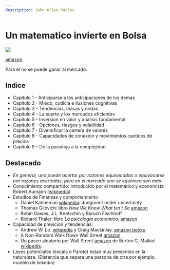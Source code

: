 ```yaml
---
description: John Allen Paulos
---
```


# Un matematico invierte en Bolsa

![](https://images-na.ssl-images-amazon.com/images/I/51yz4fSVJ-L._SX336_BO1,204,203,200_.jpg)

[amazon](https://www.amazon.es/matem%C3%A1tico-invierte-Bolsa-Metatemas/dp/8483109700)

Para el no se puede ganar al mercado.

## Indice

* Capitulo 1 - Anticiparse a las anticipaciones de los demas
* Capitulo 2 - Miedo, codicia e ilusiones cognitivas
* Capitulo 3 - Tendencias, masas y ondas
* Capitulo 4 - La suerte y los mercados eficientes
* Capitulo 5 - Inversion en valor y analisis fundamental
* Capitulo 6 - Opciones, riesgos y volatilidad
* Capitulo 7 - Diversificar la cartera de valores
* Capitulo 8 - Capacidades de conexion y movimientos caoticos de precios
* Capitulo 9 - De la paradoja a la complejidad

## Destacado

* _En general, uno puede acertar por razones equivocadas o equivocarse por razones acertadas, pero en el mercado uno se equivoca son más._
* Conocimiento compartido: introducido por el matemático y economista Robert Aumann \([wikipedia](https://es.wikipedia.org/wiki/Robert_Aumann)\)
* Estudios de Finanzas y comportamiento 
  * Daniel Kahneman [wikipedia](https://es.wikipedia.org/wiki/Daniel_Kahneman): Judgment under uncertainty
  * Thomas Gilovich: libro _How We Know What Isn't So_ [amazon](https://www.amazon.es/gp/product/B001D1SS2M/ref=dbs_a_def_rwt_bibl_vppi_i0)
  * Robin Dawes, J.L. Knetschin y Baruch Fischhoff
  * Richard Thaler: libro _La psicologia economica_. [amazon](https://www.amazon.es/s?k=Richard+Thaler&__mk_es_ES=%C3%85M%C3%85%C5%BD%C3%95%C3%91&ref=nb_sb_noss_2)
* Capacidad de previcion y tendencias:
  * Andrew W. Lo. [wikipedia](https://en.wikipedia.org/wiki/Andrew_Lo) y Craig Mackinlay. [amazon books](https://www.amazon.es/Andrew-W-Lo/e/B001ILM7J2/ref=dp_byline_cont_ebooks_1)
  * A Non-Random Walk Down Wall Street [amazon](https://www.amazon.es/gp/product/B006QNPHVC/ref=dbs_a_def_rwt_hsch_vapi_tkin_p1_i2)
  * Un paseo aleatorio por Wall Street [amazon](https://www.amazon.es/paseo-aleatorio-Street-Libros-Singulares-ebook/dp/B01C30JNO8/ref=sr_1_1?__mk_es_ES=%C3%85M%C3%85%C5%BD%C3%95%C3%91&crid=RAI0M3RVMGOD&dchild=1&keywords=un+paseo+aleatorio+por+wall+street&qid=1586952489&s=digital-text&sprefix=un+paseo+ale%2Cdigital-text%2C159&sr=1-1)  de Burton G. Malkiel [wikipedia](https://en.wikipedia.org/wiki/Burton_Malkiel).
* Leyes potenciales \(escala o Pareto\) estan muy presentes en la naturaleza. \(Distancia que separa una persona de otra por ejemplo. modelo de linkedin\)

